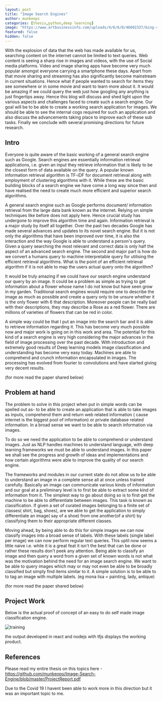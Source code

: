 ```yaml
---
layout: post
title: "Image Search Engines"
author: munkeops
categories: [thesis,python,deep learning]
image: "https://www.artbusinessinfo.com/uploads/4/6/6/0/46602337/bing-reverse-image-search_orig.jpg"
featured: false
hidden: false
---
```



With the explosion of data that the web has made available for us, searching content on the internet cannot be limited to text queries. Web content is seeing a sharp rise in images and videos, with the use of Social media platforms. Video and image sharing apps have become very much popular amongst everyone carrying a smartphone these days. Apart from that movie sharing and streaming has also significantly become mainstream in current situations. Hence what if people wanted to search for items they see somewhere or in some movie and want to learn more about it. It would be amazing if we could query the web just how googling any anything is just fingertips away. Hence this blog will discuss and shed light upon the various aspects and challenges faced to create such a search engine. Our goal will be to be able to create a working search application for images. We should be able to see the internal cogs required for such an application and also discuss the advancements taking place to improve each of these sub tasks. Finally we conclude with several promising directions for future research. 


## Intro

Everyone is quite aware of the basic working of a general search engine such as Google. Search engines are essentially information retrieval applications, i.e. given an input they retrieve information that is likely to be the closest form of data available on the query. A popular known information retrieval algorithm is TF-iDF for document retrieval along with employment of clustering algorithms with it. While these are the basic building blocks of a search engine we have come a long way since then and have realised the need to create much more efficient and superior search algorithms. 

A general search engine such as Google performs document/ information retrieval from the large data bank known as the internet. Relying on simple techniques like before does not apply here. Hence crucial study has undergone to improve this algorithm time and again. Information retrieval is a major study by itself all together. Over the past two decades Google has made several advances and updates to its novel search engine. But it is not only the algorithms that have been improved over time, it is also the interaction and the way Google is able to understand a person's query. Given a query searching the most relevant and correct data is only half the aspect of an advanced search engine. The second and major part is how do we convert a humans query to machine interpretable query for utilising the efficient retrieval algorithms. What is the point of an efficient retrieval algorithm if it is not able to map the users actual query onto the algorithm?

It would be truly amazing if we could have our search engine understand our query by an image. It could be a problem as simple as trying to get information about a flower whose name I do not know but have seen grow in my garden. Traditional search engines would require one to describe the image as much as possible and create a query only to be unsure whether it is the only flower with 6 that description. Moreover people can be really bad with their descriptions, they may describe a Rose as a red flower. There are millions of varieties of flowers that can be red in color. 

A simple way could be that I put an image into the search bar and it is able to retrieve information regarding it. This has become very much possible now and major work is going on in this work and area. The potential for this kind of a search engine is very high considering the major advances in the field of image processing over the past decade. With introduction and extremely good results of Deep learning models image classification and understanding has become very easy today. Machines are able to comprehend and crunch information encapsulated in images. The processing has evolved from fourier to convolutions and have started giving very decent results. 

(for more read the paper shared below)

## Problem at hand

The problem to solve in this project when put in simple words can be spelled out as- to be able to create an application that is able to take images as inputs, comprehend them and return web related information ( cause internet is the biggest pool of information) or private database related information. In a broad sense we want to be able to search information via images. 

To do so we need the application to be able to comprehend or understand images. Just as NLP handles machines to understand language, with deep learning frameworks we must be able to understand images. In this paper we shall see the progress and growth of ideas and implementations and how certain algorithms were able to improve the quality of our search engine.

 The frameworks and modules in our current state do not allow us to be able to understand an image in a complete sense all at once unless trained carefully. Basically an image can communicate various kinds of information and our goal at a preliminary level is to first be able to extract some kind of information from it. The simplest way to go about doing so is to first get the machine to be able to differentiate between images. This task is known as classification. If given a set of curated images belonging to a finite set of classes( shirt, bag, shoes), are we able to get the application to simply differentiate an image( say of a shoe) from one another(of a shirt) by classifying them to their appropriate different classes. 

Moving ahead, by being able to do this for simple images we can now classify images into a broad sense of labels. With these labels (single label per image) we can now perform regular text queries. This uptil now seems a little naive i.e. while it is a great feat it isn't the best that can be done or rather these results don't peek any attention. Being able to classify an image and then query a word from a given set of known words is not what was the motivation behind the need for an image search engine. We want to be able to query images which may or may not even be able to be broadly classified but simply find items similar to it. A simple solution is to be able to to tag an image with multiple labels. (eg mona lisa = painting, lady, antique)

(for more read the paper shared below)
## Project Work

Below is the actual proof of concept of an easy to do self made image classification engine.

![training]({{site.baseurl}}/assets/images/ise_training.png)

the output developed in react and nodejs with tfjs displays the working product.


## References

Please read my entire thesis on this topics here - https://github.com/munkeops/Image-Search-Engine/blob/master/ProjectReport.pdf

Due to the Covid 19 I havent been able to work more in this direction but it was an important topic to me.


